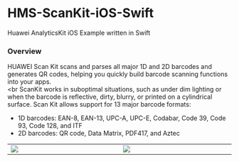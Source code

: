 # HMS-ScanKit-iOS-Swift
Huawei AnalyticsKit iOS Example written in Swift

<h3>Overview</h3>

HUAWEI Scan Kit scans and parses all major 1D and 2D barcodes and generates QR codes, helping you quickly build barcode scanning functions into your apps.<br><br
ScanKit works in suboptimal situations, such as under dim lighting or when the barcode is reflective, dirty, blurry, or printed on a cylindrical surface. Scan Kit allows support for 13 major barcode formats:

<ul>
  <li>1D barcodes: EAN-8, EAN-13, UPC-A, UPC-E, Codabar, Code 39, Code 93, Code 128, and ITF</li>
  <li>2D barcodes: QR code, Data Matrix, PDF417, and Aztec</li>
</ul>

<table>
  <tr>
    <td width="300px">
      <img src="https://i.ibb.co/hKvQVg2/IMG-9804.png">
    </td>
    <td width="300px">
      <img src="https://i.ibb.co/wBwX3Lw/IMG-9806.png">
    </td>
  </tr>
</table>
